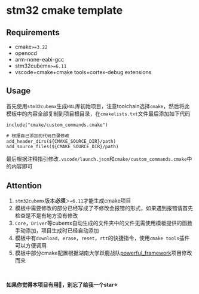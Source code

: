 # stm32 cmake template

## Requirements

* cmake`>=3.22`​
* openocd
* arm-none-eabi-gcc
* stm32cubemx`>=6.11`​
* vscode+cmake+cmake tools+cortex-debug extensions

## Usage

首先使用`stm32cubemx`​生成`HAL`​库初始项目，注意toolchain选择`cmake`​，然后将此模板中的内容全部复制到项目根目录，在`cmakelists.txt`​文件最后添加如下代码

```txt
include("cmake/custom_commands.cmake")

# 根据自己添加的代码目录修改
add_header_dirs(${CMAKE_SOURCE_DIR}/path)
add_source_files(${CMAKE_SOURCE_DIR}/path)
```

最后根据注释指引修改`.vscode/launch.json`​和`cmake/custom_commands.cmake`​中的内容即可

## Attention

1. `stm32cubemx`​版本**必须**​`＞=6.11`​才能生成cmake项目
2. 模板中需要修改的部分已经写成了不修改会报错的形式，如果遇到报错请首先检查是不是有地方没有修改
3. `Core`​，`Driver`​等cubemx自动生成的文件夹中的文件无需使用模板提供的函数手动添加，项目生成时已经自动添加
4. 模板中有`download`​，`erase`​，`reset`​，`rtt`​的快捷指令，使用`cmake tools`​插件可以方便调用
5. 模板中部分cmake配置根据湖南大学跃鹿战队[powerful_framework](https://gitee.com/hnuyuelurm/powerful_framework)项目修改而来

‍

**如果你觉得本项目有用🥰，别忘了给我一个star⭐**

